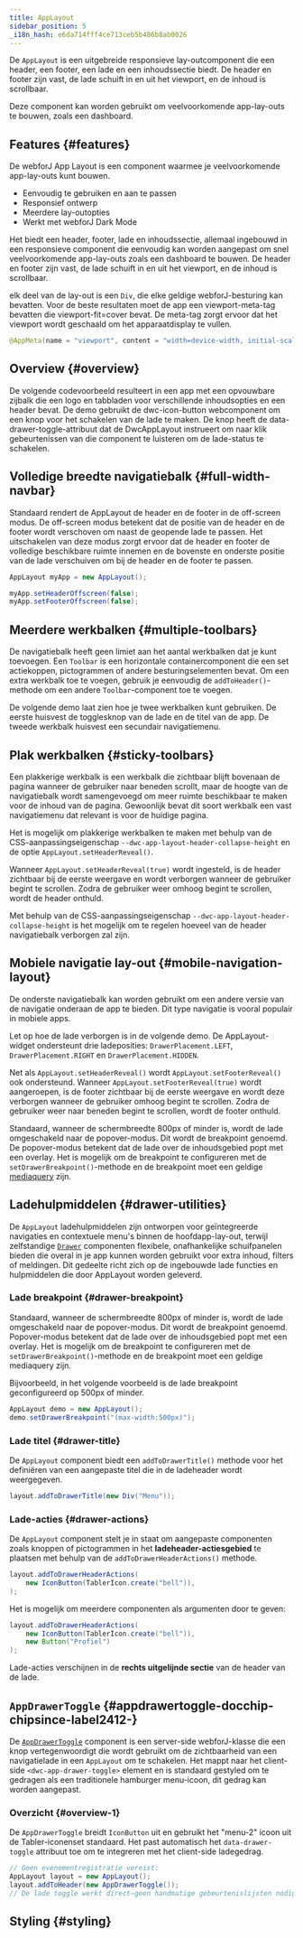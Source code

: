 ```yaml
---
title: AppLayout
sidebar_position: 5
_i18n_hash: e6da714fff4ce713ceb5b486b8ab0026
---
```

<DocChip chip='shadow' />
<DocChip chip='name' label="dwc-app-layout" />
<DocChip chip='since' label='23.06' />
<JavadocLink type="applayout" location="com/webforj/component/layout/applayout/AppLayout" top='true'/>

De `AppLayout` is een uitgebreide responsieve lay-outcomponent die een header, een footer, een lade en een inhoudssectie biedt. De header en footer zijn vast, de lade schuift in en uit het viewport, en de inhoud is scrollbaar.

Deze component kan worden gebruikt om veelvoorkomende app-lay-outs te bouwen, zoals een dashboard.

## Features {#features}

De webforJ App Layout is een component waarmee je veelvoorkomende app-lay-outs kunt bouwen.

<ul>
    <li>Eenvoudig te gebruiken en aan te passen</li>
    <li>Responsief ontwerp</li>
    <li>Meerdere lay-outopties</li>
    <li>Werkt met webforJ Dark Mode</li>
</ul>

Het biedt een header, footer, lade en inhoudssectie, allemaal ingebouwd in een responsieve component die eenvoudig kan worden aangepast om snel veelvoorkomende app-lay-outs zoals een dashboard te bouwen. De header en footer zijn vast, de lade schuift in en uit het viewport, en de inhoud is scrollbaar.

 elk deel van de lay-out is een `Div`, die elke geldige webforJ-besturing kan bevatten. Voor de beste resultaten moet de app een viewport-meta-tag bevatten die viewport-fit=cover bevat. De meta-tag zorgt ervoor dat het viewport wordt geschaald om het apparaatdisplay te vullen.

```java
@AppMeta(name = "viewport", content = "width=device-width, initial-scale=1.0, viewport-fit=cover, user-scalable=no")
```

## Overview {#overview}

De volgende codevoorbeeld resulteert in een app met een opvouwbare zijbalk die een logo en tabbladen voor verschillende inhoudsopties en een header bevat. De demo gebruikt de dwc-icon-button webcomponent om een knop voor het schakelen van de lade te maken. De knop heeft de data-drawer-toggle-attribuut dat de DwcAppLayout instrueert om naar klik gebeurtenissen van die component te luisteren om de lade-status te schakelen.

<AppLayoutViewer path='/webforj/applayout/content/Dashboard?' mobile='false'
javaE='https://raw.githubusercontent.com/webforj/webforj-documentation/refs/heads/main/src/main/java/com/webforj/samples/views/applayout/applayout/AppLayoutView.java'
cssURL='/css/applayout/applayout.css'
/>

## Volledige breedte navigatiebalk {#full-width-navbar}

Standaard rendert de AppLayout de header en de footer in de off-screen modus. De off-screen modus betekent dat de positie van de header en de footer wordt verschoven om naast de geopende lade te passen. Het uitschakelen van deze modus zorgt ervoor dat de header en footer de volledige beschikbare ruimte innemen en de bovenste en onderste positie van de lade verschuiven om bij de header en de footer te passen.

```java showLineNumbers
AppLayout myApp = new AppLayout();

myApp.setHeaderOffscreen(false);
myApp.setFooterOffscreen(false);
```

<AppLayoutViewer path='/webforj/applayoutfullnavbar/content/Dashboard?' mobile='false'
javaE='https://raw.githubusercontent.com/webforj/webforj-documentation/refs/heads/main/src/main/java/com/webforj/samples/views/applayout/fullnavbar/AppLayoutFullNavbarView.java'
cssURL='/css/applayout/applayout.css'/>

## Meerdere werkbalken {#multiple-toolbars}

De navigatiebalk heeft geen limiet aan het aantal werkbalken dat je kunt toevoegen. Een `Toolbar` is een horizontale containercomponent die een set actiekoppen, pictogrammen of andere besturingselementen bevat. Om een extra werkbalk toe te voegen, gebruik je eenvoudig de `addToHeader()`-methode om een andere `Toolbar`-component toe te voegen.

De volgende demo laat zien hoe je twee werkbalken kunt gebruiken. De eerste huisvest de togglesknop van de lade en de titel van de app. De tweede werkbalk huisvest een secundair navigatiemenu.

<AppLayoutViewer path='/webforj/applayoutmultipleheaders/content/Dashboard?' mobile='false'
javaE='https://raw.githubusercontent.com/webforj/webforj-documentation/refs/heads/main/src/main/java/com/webforj/samples/views/applayout/multipleheaders/AppLayoutMultipleHeadersView.java'
cssURL='/css/applayout/applayout.css'/>

## Plak werkbalken {#sticky-toolbars}

Een plakkerige werkbalk is een werkbalk die zichtbaar blijft bovenaan de pagina wanneer de gebruiker naar beneden scrollt, maar de hoogte van de navigatiebalk wordt samengevoegd om meer ruimte beschikbaar te maken voor de inhoud van de pagina. Gewoonlijk bevat dit soort werkbalk een vast navigatiemenu dat relevant is voor de huidige pagina.

Het is mogelijk om plakkerige werkbalken te maken met behulp van de CSS-aanpassingseigenschap `--dwc-app-layout-header-collapse-height` en de optie `AppLayout.setHeaderReveal()`.

Wanneer `AppLayout.setHeaderReveal(true)` wordt ingesteld, is de header zichtbaar bij de eerste weergave en wordt verborgen wanneer de gebruiker begint te scrollen. Zodra de gebruiker weer omhoog begint te scrollen, wordt de header onthuld.

Met behulp van de CSS-aanpassingseigenschap `--dwc-app-layout-header-collapse-height` is het mogelijk om te regelen hoeveel van de header navigatiebalk verborgen zal zijn.

<AppLayoutViewer path='/webforj/applayoutstickytoolbar/content/Dashboard?' mobile='false'
javaE='https://raw.githubusercontent.com/webforj/webforj-documentation/refs/heads/main/src/main/java/com/webforj/samples/views/applayout/stickytoolbar/AppLayoutStickyToolbarView.java'
cssURL='/css/applayout/applayout.css'/>

## Mobiele navigatie lay-out {#mobile-navigation-layout}

De onderste navigatiebalk kan worden gebruikt om een andere versie van de navigatie onderaan de app te bieden. Dit type navigatie is vooral populair in mobiele apps.

Let op hoe de lade verborgen is in de volgende demo. De AppLayout-widget ondersteunt drie ladeposities: `DrawerPlacement.LEFT`, `DrawerPlacement.RIGHT` en `DrawerPlacement.HIDDEN`.

Net als `AppLayout.setHeaderReveal()` wordt `AppLayout.setFooterReveal()` ook ondersteund. Wanneer `AppLayout.setFooterReveal(true)` wordt aangeroepen, is de footer zichtbaar bij de eerste weergave en wordt deze verborgen wanneer de gebruiker omhoog begint te scrollen. Zodra de gebruiker weer naar beneden begint te scrollen, wordt de footer onthuld.

Standaard, wanneer de schermbreedte 800px of minder is, wordt de lade omgeschakeld naar de popover-modus. Dit wordt de breakpoint genoemd. De popover-modus betekent dat de lade over de inhoudsgebied popt met een overlay. Het is mogelijk om de breakpoint te configureren met de `setDrawerBreakpoint()`-methode en de breakpoint moet een geldige [mediaquery](https://developer.mozilla.org/en-US/docs/Web/CSS/Media_Queries/Using_media_queries) zijn.

<AppLayoutViewer path='/webforj/applayoutmobiledrawer/?' mobile='true'
javaE='https://raw.githubusercontent.com/webforj/webforj-documentation/refs/heads/main/src/main/java/com/webforj/samples/views/applayout/mobiledrawer/AppLayoutMobileDrawerView.java'
cssURL='/css/applayout/applayout.css'
/>

## Ladehulpmiddelen {#drawer-utilities}

De `AppLayout` ladehulpmiddelen zijn ontworpen voor geïntegreerde navigaties en contextuele menu's binnen de hoofdapp-lay-out, terwijl zelfstandige [`Drawer`](https://docs.webforj.com/docs/components/drawer) componenten flexibele, onafhankelijke schuifpanelen bieden die overal in je app kunnen worden gebruikt voor extra inhoud, filters of meldingen. Dit gedeelte richt zich op de ingebouwde lade functies en hulpmiddelen die door AppLayout worden geleverd.

### Lade breakpoint {#drawer-breakpoint}

Standaard, wanneer de schermbreedte 800px of minder is, wordt de lade omgeschakeld naar de popover-modus. Dit wordt de breakpoint genoemd. Popover-modus betekent dat de lade over de inhoudsgebied popt met een overlay. Het is mogelijk om de breakpoint te configureren met de `setDrawerBreakpoint()`-methode en de breakpoint moet een geldige mediaquery zijn.

Bijvoorbeeld, in het volgende voorbeeld is de lade breakpoint geconfigureerd op 500px of minder.

```java
AppLayout demo = new AppLayout();
demo.setDrawerBreakpoint("(max-width:500px)");
```

### Lade titel {#drawer-title}

De `AppLayout` component biedt een `addToDrawerTitle()` methode voor het definiëren van een aangepaste titel die in de ladeheader wordt weergegeven. 

```java
layout.addToDrawerTitle(new Div("Menu"));
```

### Lade-acties {#drawer-actions}

De `AppLayout` component stelt je in staat om aangepaste componenten zoals knoppen of pictogrammen in het **ladeheader-actiesgebied** te plaatsen met behulp van de `addToDrawerHeaderActions()` methode.

```java
layout.addToDrawerHeaderActions(
    new IconButton(TablerIcon.create("bell")),
);
```

Het is mogelijk om meerdere componenten als argumenten door te geven:

```java
layout.addToDrawerHeaderActions(
    new IconButton(TablerIcon.create("bell")),
    new Button("Profiel")
);
```

Lade-acties verschijnen in de **rechts uitgelijnde sectie** van de header van de lade.

<AppLayoutViewer path='/webforj/applayoutdrawerutility/content/Dashboard/?' mobile='false'
javaE='https://raw.githubusercontent.com/webforj/webforj-documentation/refs/heads/main/src/main/java/com/webforj/samples/views/applayout/applayoutdrawerutility/AppLayoutDrawerUtilityView.java'
cssURL='/css/applayout/applayout.css'
/>

## `AppDrawerToggle` <DocChip chip='since' label='24.12' /> {#appdrawertoggle-docchip-chipsince-label2412-}

De [`AppDrawerToggle`](https://javadoc.io/doc/com.webforj/webforj-applayout/latest/com/webforj/component/layout/applayout/AppDrawerToggle.html) component is een server-side webforJ-klasse die een knop vertegenwoordigt die wordt gebruikt om de zichtbaarheid van een navigatielade in een `AppLayout` om te schakelen. Het mappt naar het client-side `<dwc-app-drawer-toggle>` element en is standaard gestyled om te gedragen als een traditionele hamburger menu-icoon, dit gedrag kan worden aangepast.

### Overzicht {#overview-1}

De `AppDrawerToggle` breidt `IconButton` uit en gebruikt het "menu-2" icoon uit de Tabler-iconenset standaard. Het past automatisch het `data-drawer-toggle` attribuut toe om te integreren met het client-side ladegedrag.

```java
// Geen evenementregistratie vereist:
AppLayout layout = new AppLayout();
layout.addToHeader(new AppDrawerToggle());
// De lade toggle werkt direct—geen handmatige gebeurtenislijsten nodig.
```
## Styling {#styling}

<TableBuilder name="AppLayout" />
